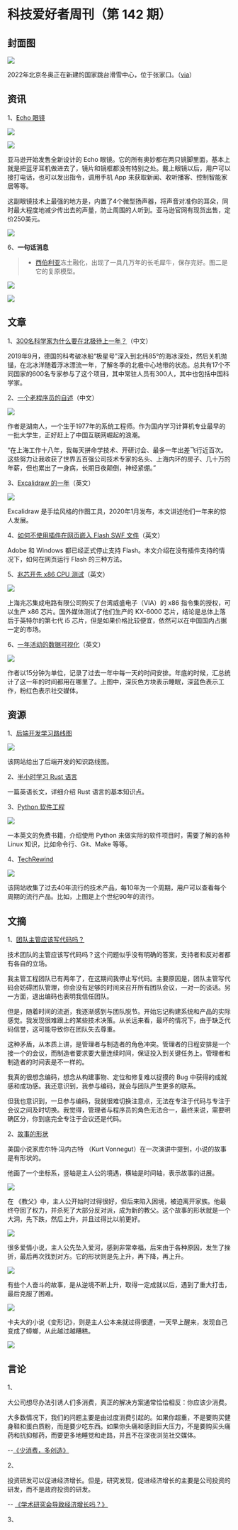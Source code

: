 # 科技爱好者周刊（第 142 期）

## 封面图

![](https://www.wangbase.com/blogimg/asset/202012/bg2020123102.jpg)

2022年北京冬奥正在新建的国家跳台滑雪中心，位于张家口。（[via](https://mp.weixin.qq.com/s/hHXEWrmDFFg1BqTkZygvbw)）

## 资讯

1、[Echo 眼镜](https://www.amazon.com/dp/B083C58VDP/)

![](https://www.wangbase.com/blogimg/asset/202012/bg2020123104.jpg)

![](https://www.wangbase.com/blogimg/asset/202012/bg2020123106.jpg)

亚马逊开始发售全新设计的 Echo 眼镜。它的所有奥妙都在两只镜脚里面，基本上就是把蓝牙耳机做进去了，镜片和镜框都没有特别之处。戴上眼镜以后，用户可以接打电话，也可以发出指令，调用手机 App 来获取新闻、收听播客、控制智能家居等等。

这副眼镜技术上最强的地方是，内置了4个微型扬声器，将声音对准你的耳朵，同时最大程度地减少传出去的声量，防止周围的人听到。亚马逊官网有现货出售，定价250美元。

![](https://www.wangbase.com/blogimg/asset/202012/bg2020123105.jpg)

6、**一句话消息**

> - [西伯利亚](https://siberiantimes.com/other/others/news/a-well-preserved-woolly-rhino-with-its-last-meal-still-intact-found-in-the-extreme-north-of-yakutia/)冻土融化，出现了一具几万年的长毛犀牛，保存完好。图二是它的复原模型。

![](https://www.wangbase.com/blogimg/asset/202101/bg2021010304.jpg)

![](https://www.wangbase.com/blogimg/asset/202101/bg2021010305.jpg)

## 文章

1、[300名科学家为什么要在北极待上一年？](https://mp.weixin.qq.com/s/tPyLof_sz2wMlNT0BZR0Lw)（中文）

2019年9月，德国的科考破冰船“极星号”深入到北纬85°的海冰深处，然后关机抛锚，在北冰洋随着浮冰漂流一年，了解冬季的北极中心地带的状态。总共有17个不同国家的600名专家参与了这个项目，其中常驻人员有300人，其中也包括中国科学家。

2、[一个老程序员的自述](https://www.toutiao.com/i6912037372054028804/)（中文）

![](https://www.wangbase.com/blogimg/asset/202101/bg2021010311.jpg)

作者是湖南人，一个生于1977年的系统工程师。作为国内学习计算机专业最早的一批大学生，正好赶上了中国互联网崛起的浪潮。

“在上海工作十八年，我每天拼命学技术、开研讨会、最多一年出差飞行近百次。这些努力让我收获了世界五百强公司技术专家的名头、上海内环的房子、几十万的年薪，但也累出了一身病，长期日夜颠倒，神经紧绷。”

3、[Excalidraw 的一年](https://blog.excalidraw.com/one-year-of-excalidraw/)（英文）

![](https://www.wangbase.com/blogimg/asset/202101/bg2021010312.jpg)

Excalidraw 是手绘风格的作图工具，2020年1月发布，本文讲述他们一年来的惊人发展。

4、[如何不使用插件在网页嵌入 Flash SWF 文件](https://developers.ibexa.co/blog/embed-flash-swf-content-without-adobe-plugin)（英文）

Adobe 和 Windows 都已经正式停止支持 Flash。本文介绍在没有插件支持的情况下，如何在网页运行 Flash 的三种方法。

5、[兆芯开先 x86 CPU 测试](https://www.tomshardware.com/features/zhaoxin-kx-u6780a-x86-cpu-tested)（英文）

![](https://www.wangbase.com/blogimg/asset/202101/bg2021010313.jpg)

上海兆芯集成电路有限公司购买了台湾威盛电子（VIA）的 x86 指令集的授权，可以生产 x86 芯片。国外媒体测试了他们生产的 KX-6000 芯片，结论是总体上落后于英特尔的第七代 i5 芯片，但是如果价格比较便宜，依然可以在中国国内占据一定的市场。

6、[一年活动的数据可视化](https://samplesize.one/blog/posts/my_year_in_data/)（英文）

![](https://www.wangbase.com/blogimg/asset/202101/bg2021010401.jpg)

作者以15分钟为单位，记录了过去一年中每一天的时间安排。年底的时候，汇总统计了这一年的时间都用在哪里了。上图中，深灰色方块表示睡眠，深蓝色表示工作，粉红色表示社交媒体。

## 资源

1、[后端开发学习路线图](https://roadmap.sh/backend)

![](https://www.wangbase.com/blogimg/asset/202101/bg2021010301.jpg)

该网站给出了后端开发的知识路线图。

2、[半小时学习 Rust 语言](https://fasterthanli.me/articles/a-half-hour-to-learn-rust)

一篇英语长文，详细介绍 Rust 语言的基本知识点。

3、[Python 软件工程](https://merely-useful.github.io/py-rse/)

![](https://www.wangbase.com/blogimg/asset/202101/bg2021010306.jpg)

一本英文的免费书籍，介绍使用 Python 来做实际的软件项目时，需要了解的各种 Linux 知识，比如命令行、Git、Make 等等。

4、[TechRewind](https://techrewind.co/)

![](https://www.wangbase.com/blogimg/asset/202101/bg2021010402.jpg)

该网站收集了过去40年流行的技术产品，每10年为一个周期，用户可以查看每个周期的流行产品。比如，上图是上个世纪90年的流行。

## 文摘

1、[团队主管应该写代码吗？](https://avoidboringpeople.substack.com/p/a-story-is-a-lie-and-a-story-is-true)

技术团队的主管应该写代码吗？这个问题似乎没有明确的答案，支持者和反对者都有各自的立场。

我主管工程团队已有两年了，在这期间我停止写代码。主要原因是，团队主管写代码会妨碍团队管理，你会没有足够的时间来召开所有团队会议，一对一的谈话。另一方面，退出编码也表明我信任团队。

但是，随着时间的流逝，我逐渐感到与团队脱节。开始忘记构建系统和产品的实际感觉。我发现很难跟上的某些技术决策。从长远来看，最坏的情况下，由于缺乏代码信誉，这可能导致你在团队失去尊重。

这种矛盾，从本质上讲，是管理者与制造者的角色冲突。管理者的日程安排是一个接一个的会议，而制造者要求要大量连续时间，保证投入到关键任务上。管理者和制造者的时间表是不一样的。

我真的很想念编码，想念从构建事物、定位和修复难以捉摸的 Bug 中获得的成就感和成功感。我还意识到，我参与编码，就会与团队产生更多的联系。

但我也意识到，一旦参与编码，我就很难切换注意点，无法在专注于代码与专注于会议之间及时切换。我觉得，管理者与程序员的角色无法合一，最终来说，需要明确区分，你到底完全专注于会议还是代码。

2、[故事的形状](https://avoidboringpeople.substack.com/p/a-story-is-a-lie-and-a-story-is-true)

美国小说家库尔特·冯内古特 （Kurt Vonnegut）在一次演讲中提到，小说的故事是有形状的。

他画了一个坐标系，竖轴是主人公的境遇，横轴是时间轴，表示故事的进展。

![](https://www.wangbase.com/blogimg/asset/202012/bg2020122809.jpg)

在 《教父》中，主人公开始时过得很好，但后来陷入困境，被迫离开家族。他最终夺回了权力，并杀死了大部分反对派，成为新的教父。这个故事的形状就是一个大洞，先下跌，然后上升，并且过得比以前更好。

![](https://www.wangbase.com/blogimg/asset/202012/bg2020122810.jpg)

很多爱情小说，主人公先坠入爱河，感到非常幸福，后来由于各种原因，发生了挫折，最后再次找到对方。它的形状则是先上升，再下降，再上升。

![](https://www.wangbase.com/blogimg/asset/202012/bg2020122811.jpg)

有些个人奋斗的故事，是从逆境不断上升，取得一定成就以后，遇到了重大打击，最后克服了困难。

![](https://www.wangbase.com/blogimg/asset/202012/bg2020122812.jpg)

卡夫大的小说《变形记》，则是主人公本来就过得很遭，一天早上醒来，发现自己变成了蟑螂，从此越过越糟糕。

![](https://www.wangbase.com/blogimg/asset/202012/bg2020122813.jpg)

## 言论

1、

大公司想尽办法引诱人们多消费，真正的解决方案通常恰恰相反：你应该少消费。

大多数情况下，我们的问题主要是由过度消费引起的。如果你超重，不是要购买健身鞋和蛋白质粉，而是要少吃东西。如果你头痛和感到巨大压力，不是要购买头痛药和抗抑郁药，而要更多地睡觉和走路，并且不在深夜浏览社交媒体。

--[《少消费，多创造》](https://telegra.ph/Consume-Less-Create-More-Its-More-Fun-12-04)

2、

投资研发可以促进经济增长。但是，研究发现，促进经济增长的主要是公司投资的研发，而不是政府投资的研发。

-- [《学术研究会导致经济增长吗？》](https://lemire.me/blog/2013/02/26/does-academic-research-cause-economic-growth/)

3、


